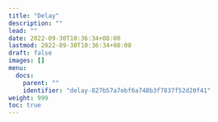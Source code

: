 ```yaml
---
title: "Delay"
description: ""
lead: ""
date: 2022-09-30T10:36:34+08:00
lastmod: 2022-09-30T10:36:34+08:00
draft: false
images: []
menu:
  docs:
    parent: ""
    identifier: "delay-827b57a7ebf6a748b3f7837f52d20f41"
weight: 999
toc: true
---
```


